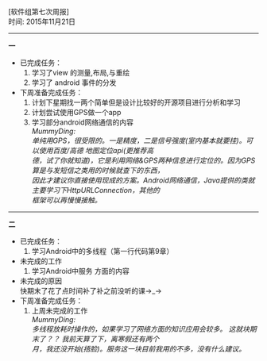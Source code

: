 [软件组第七次周报] <br>
时间: 2015年11月21日 <br>

------

**一**  
- 已完成任务：   
   1. 学习了view 的测量,布局,与重绘   
   2. 学习了 android 事件的分发   
- 下周准备完成任务：   
   1. 计划下星期找一两个简单但是设计比较好的开源项目进行分析和学习   
   2. 计划尝试使用GPS做一个app     
   3. 学习部分android网络通信的内容     
*MummyDing:   
	 单纯用GPS，很受限的。一是精度，二是信号强度(室内基本就要挂)。可以使用百度/高德 地图定位api(更推荐高    
	 德，试了你就知道)，它是利用网络&GPS两种信息进行定位的。因为GPS算是与发短信之类用的时候就查下的东西，     
	 因此才建议你直接使用现成的方案。Android网络通信，Java提供的类就主要学习下HttpURLConnection，其他的     
	 框架可以再慢慢接触。*

-----

**二**  
- 已完成任务：   
   1. 学习Android中的多线程（第一行代码第9章）     
- 未完成的工作    
   1. 学习Android中服务 方面的内容   
- 未完成的原因   
  快期末了花了点时间补了补之前没听的课→_→     
- 下周准备完成任务：   
   1. 上周未完成的工作   
*MummyDing:   
	多线程放耗时操作的，如果学习了网络方面的知识应用会较多。 这就块期末了？？ 我前天算了下，离寒假还有两个     
	月，我还没开始(捂脸)。服务这一块目前我用的不多，没有什么建议。*    

